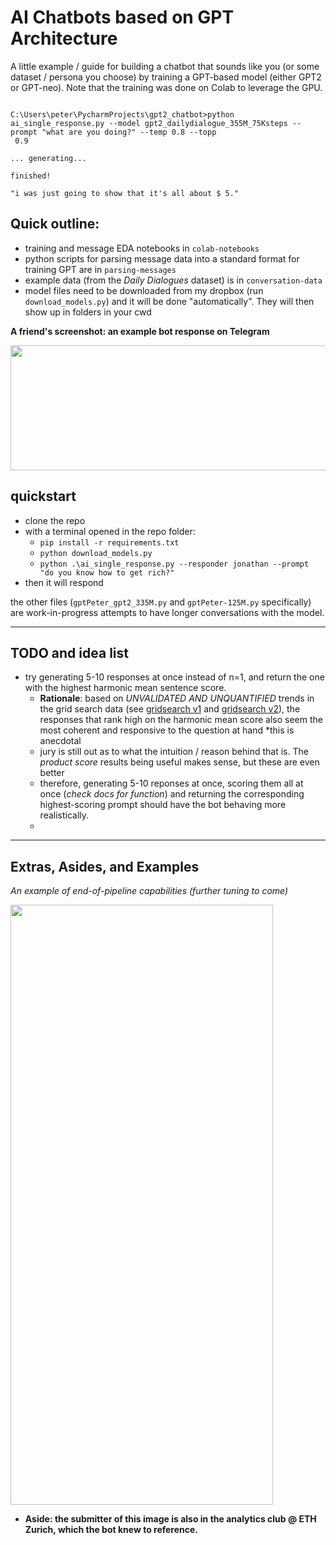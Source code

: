 # AI Chatbots based on GPT Architecture

A little example / guide for building a chatbot that sounds like you (or some dataset / persona you choose) by training a GPT-based model (either GPT2 or GPT-neo). Note that the training was done on Colab to leverage the GPU.

```bazaar

C:\Users\peter\PycharmProjects\gpt2_chatbot>python ai_single_response.py --model gpt2_dailydialogue_355M_75Ksteps --prompt "what are you doing?" --temp 0.8 --topp
 0.9

... generating...

finished!

"i was just going to show that it's all about $ 5."
```

## Quick outline:

- training and message EDA notebooks in `colab-notebooks`
- python scripts for parsing message data into a standard format for training GPT are in `parsing-messages`
- example data (from the _Daily Dialogues_ dataset) is in `conversation-data`
- model files need to be downloaded from my dropbox (run `download_models.py`) and it will be done "automatically". They will then show up in folders in your cwd


**A friend's screenshot: an example bot response on Telegram**

<img src="https://user-images.githubusercontent.com/74869040/138378871-d3508ce8-8dd0-45b8-92e2-92bc5ae1d530.jpg" width="600" height="200">

## quickstart

- clone the repo
- with a terminal opened in the repo folder:
  - `pip install -r requirements.txt`
  - `python download_models.py`
  - `python .\ai_single_response.py --responder jonathan --prompt "do you know how to get rich?"`
- then it will respond

the other files (`gptPeter_gpt2_335M.py` and `gptPeter-125M.py` specifically) are work-in-progress attempts to have longer conversations with the model.

---

## TODO and idea list

- try generating 5-10 responses at once instead of n=1, and return the one with the highest harmonic mean sentence score.
  - **Rationale**: based on _UNVALIDATED AND UNQUANTIFIED_ trends in the grid search data (see [gridsearch v1](https://www.dropbox.com/s/uanhf2kuyoybo4x/GPT-Peter%20Hyperparam%20Analysis%20w%20Metrics%20-%20Oct-20-2021_15-49.xlsx?dl=0) and [gridsearch v2](https://www.dropbox.com/s/r2xv66wdfyalwyi/GPT-Peter%20Hyperparam%20Analysis%20w%20Metrics%20-%20Oct-21-2021_02-01.xlsx?dl=0)), the responses that rank high on the harmonic mean score also seem the most coherent and responsive to the question at hand *this is anecdotal
  - jury is still out as to what the intuition / reason behind that is. The _product score_ results being useful makes sense, but these are even better
  - therefore, generating 5-10 reponses at once, scoring them all at once (_check docs for function_) and returning the corresponding highest-scoring prompt should have the bot behaving more realistically. 
  -
---


## Extras, Asides, and Examples


_An example of end-of-pipeline capabilities (further tuning to come)_

<img src="https://user-images.githubusercontent.com/74869040/138378926-03c57fa5-d3e9-4a9b-a463-df4b7f66a6af.jpg" width="420" height="960">

- **Aside: the submitter of this image is also in the analytics club @ ETH Zurich, which the bot knew to reference.**
